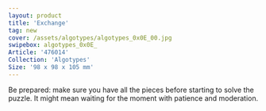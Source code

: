 ```yaml
---
layout: product
title: 'Exchange'
tag: new
cover: /assets/algotypes/algotypes_0x0E_00.jpg
swipebox: algotypes_0x0E_
Article: '476014'
Collection: 'Algotypes'
Size: '98 x 98 x 105 mm'
---
```

Be prepared: make sure you have all the pieces before starting to solve the puzzle. It might mean waiting for the moment with patience and moderation.
